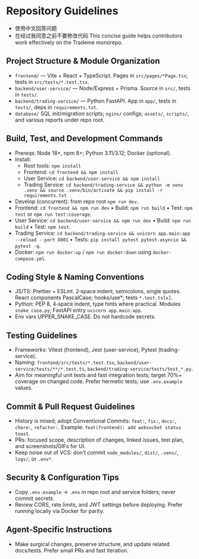 # Repository Guidelines
- 使用中文回答问题
- 在经过我同意之前不要修改代码
This concise guide helps contributors work effectively on the Trademe monorepo.

## Project Structure & Module Organization
- `frontend/` — Vite + React + TypeScript. Pages in `src/pages/*Page.tsx`; tests in `src/tests/*.test.tsx`.
- `backend/user-service/` — Node/Express + Prisma. Source in `src/`, tests in `tests/`.
- `backend/trading-service/` — Python FastAPI. App in `app/`, tests in `tests/`, deps in `requirements.txt`.
- `database/` SQL init/migration scripts; `nginx/` configs; `assets/`, `scripts/`, and various reports under repo root.

## Build, Test, and Development Commands
- Prereqs: Node 18+, npm 8+; Python 3.11/3.12; Docker (optional).
- Install:
  - Root tools: `npm install`
  - Frontend: `cd frontend && npm install`
  - User Service: `cd backend/user-service && npm install`
  - Trading Service: `cd backend/trading-service && python -m venv .venv && source .venv/bin/activate && pip install -r requirements.txt`
- Develop (concurrent): from repo root `npm run dev`.
- Frontend: `cd frontend && npm run dev` • Build: `npm run build` • Test: `npm test` or `npm run test:coverage`.
- User Service: `cd backend/user-service && npm run dev` • Build: `npm run build` • Test: `npm test`.
- Trading Service: `cd backend/trading-service && uvicorn app.main:app --reload --port 8001` • Tests: `pip install pytest pytest-asyncio && pytest -q`.
- Docker: `npm run docker:up` / `npm run docker:down` using `docker-compose.yml`.

## Coding Style & Naming Conventions
- JS/TS: Prettier + ESLint. 2‑space indent, semicolons, single quotes. React components PascalCase; hooks/use*; tests `*.test.ts[x]`.
- Python: PEP 8, 4‑space indent, type hints where practical. Modules `snake_case.py`; FastAPI entry `uvicorn app.main:app`.
- Env vars UPPER_SNAKE_CASE. Do not hardcode secrets.

## Testing Guidelines
- Frameworks: Vitest (frontend), Jest (user-service), Pytest (trading-service).
- Naming: `frontend/src/tests/*.test.tsx`, `backend/user-service/tests/**/*.test.ts`, `backend/trading-service/tests/test_*.py`.
- Aim for meaningful unit tests and fast integration tests; target 70%+ coverage on changed code. Prefer hermetic tests; use `.env.example` values.

## Commit & Pull Request Guidelines
- History is mixed; adopt Conventional Commits: `feat:`, `fix:`, `docs:`, `chore:`, `refactor:`. Example: `feat(frontend): add websocket status toast`.
- PRs: focused scope, description of changes, linked issues, test plan, and screenshots/GIFs for UI.
- Keep noise out of VCS: don’t commit `node_modules/`, `dist/`, `.venv/`, `logs/`, or `.env*`.

## Security & Configuration Tips
- Copy `.env.example` → `.env` in repo root and service folders; never commit secrets.
- Review CORS, rate limits, and JWT settings before deploying. Prefer running locally via Docker for parity.

## Agent-Specific Instructions
- Make surgical changes, preserve structure, and update related docs/tests. Prefer small PRs and fast iteration.
